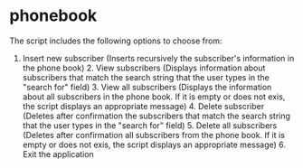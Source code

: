 phonebook
=========

The script includes the following options to choose from:
1. Insert new subscriber (Inserts recursively the subscriber's information in the phone book) 2. View subscribers (Displays information about  subscribers that match  the search string that the user types in the "search for" field) 3. View all subscribers (Displays the information about all subscribers in the phone book. If it is empty or does not exis, the    script displays an appropriate message) 4. Delete subscriber (Deletes after confirmation the subscribers that match  the search string that the user types in the "search for" field) 5. Delete all subscribers (Deletes after confirmation all subscribers from the phone book. If it is empty or does not exis, the    script displays an appropriate message) 6. Exit the application 

